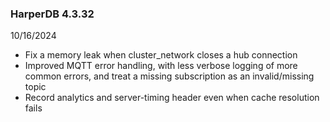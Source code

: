 ### HarperDB 4.3.32

10/16/2024

- Fix a memory leak when cluster_network closes a hub connection
- Improved MQTT error handling, with less verbose logging of more common errors, and treat a missing subscription as an invalid/missing topic
- Record analytics and server-timing header even when cache resolution fails
